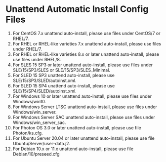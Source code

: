 # Unattend Automatic Install Config Files
1. For CentOS 7.x unattend auto-install, please use files under CentOS/7 or RHEL/7.
2. For RHEL or RHEL-like varieties 7.x unattend auto-install, please use files under RHEL/7.
3. For RHEL or RHEL-like varieties 8.x or later unattend auto-install, please use files under RHEL/8.
4. For SLES 15 SP3 or later unattend auto-install, please use files under SLE/15/SP3/SLES or SLE/15/SP3/SLES_Minimal.
5. For SLED 15 SP3 unattend auto-install, please use SLE/15/SP3/SLED/autoinst.xml.
6. For SLED 15 SP4 unattend auto-install, please use SLE/15/SP4/SLED/autoinst.xml.
7. For Windows 10 or later unattend auto-install, please use files under Windows/win10.
8. For Windows Server LTSC unattend auto-install, please use files under Windows/win_server.
9. For Windows Server SAC unattend auto-install, please use files under Windows/win_server_sac.
10. For Photon OS 3.0 or later unattend auto-install, please use file Photon/ks.cfg.
10. For Ubuntu Server 20.04 or later unattend auto-install, please use file Ubuntu/Server/user-data.j2.
10. For Debian 10.x or 11.x unattend auto-install, please use file Debian/10/preseed.cfg
